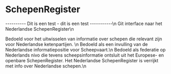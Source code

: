 # SchepenRegister

---------- Dit is een test - dit is een test -----------\n
Git interface naar het Nederlandse SchepenRegister\n

Bedoeld voor het uitwisselen van informatie over schepen die relevant zijn voor Nederlandse ketenpartijen. \n
Bedoeld als een invulling van de Nederlandse informatiepositie voor Scheepvaart.\n 
Bedoeld als federatie op Nederlands nivo die tevens scheepsinformatie ontsluit uit het Europese- en openbare SchepenRegister. 
Het Nederlandse SchepenRegister is verrijkt met info over Nederlandse schepen.\n
